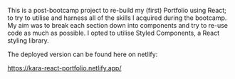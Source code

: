This is a post-bootcamp project to re-build my (first) Portfolio using React; to try to utilise and harness all of the skills I acquired during the bootcamp. My aim was to break each section down into components and try to re-use code as much as possible. I opted to utilise Styled Components, a React styling library.

The deployed version can be found here on netlify:

https://kara-react-portfolio.netlify.app/